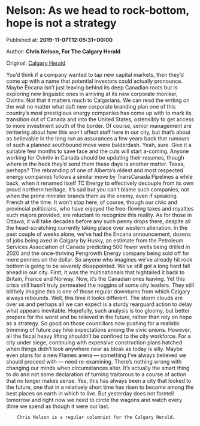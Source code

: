 
# Nelson: As we head to rock-bottom, hope is not a strategy

Published at: **2019-11-07T12:05:31+00:00**

Author: **Chris Nelson, For The Calgary Herald**

Original: [Calgary Herald](https://calgaryherald.com/opinion/columnists/nelson-calgary-cant-use-hope-as-strategy-for-an-uncertain-future)

You’d think if a company wanted to tap new capital markets, then they’d come up with a name that potential investors could actually pronounce.
Maybe Encana isn’t just leaving behind its deep Canadian roots but is exploring new linguistic ones in arriving at its new corporate moniker, Ovintiv.
Not that it matters much to Calgarians. We can read the writing on the wall no matter what daft new corporate branding plan one of this country’s most prestigious energy companies has come up with to mark its transition out of Canada and into the United States, ostensibly to get access to more investment south of the border.
Of course, senior management are twittering about how this won’t affect staff here in our city, but that’s about as believable in the long run as assurances a few years back that rumours of such a planned southbound move were balderdash.
Yeah, sure. Give it a suitable few months to save face and the cuts will start a-coming. Anyone working for Ovintiv in Canada should be updating their resumes, though where in the heck they’d send them these days is another matter. Texas, perhaps?
The rebranding of one of Alberta’s oldest and most respected energy companies follows a similar move by TransCanada Pipelines a while back, when it renamed itself TC Energy to effectively decouple from its own proud northern heritage. It’s sad but you can’t blame such companies, not when the prime minister brands them as the enemy, even if speaking French at the time.
It won’t stop here, of course, though our civic and provincial politicians, who have enjoyed the free-flowing taxes and royalties such majors provided, are reluctant to recognize this reality. As for those in Ottawa, it will take decades before any such penny drops there, despite all the head-scratching currently taking place over western alienation.
In the past couple of weeks alone, we’ve had the Encana announcement, dozens of jobs being axed in Calgary by Husky, an estimate from the Petroleum Services Association of Canada predicting 500 fewer wells being drilled in 2020 and the once-thriving Pengrowth Energy company being sold off for mere pennies on the dollar.
So anyone who imagines we’ve already hit rock bottom is going to be severely disappointed. We’ve still got a long hard fall ahead in our city.
First, it was the multinationals that hightailed it back to Britain, France and Norway. Now, it’s the Canadian ones leaving. Yet this crisis still hasn’t truly permeated the noggins of some city leaders. They still blithely imagine this is one of those regular downturns from which Calgary always rebounds.
Well, this time it looks different. The storm clouds are over us and perhaps all we can expect is a sturdy rearguard action to delay what appears inevitable. Hopefully, such analysis is too gloomy, but better prepare for the worst and be relieved in the future, rather than rely on hope as a strategy.
So good on those councillors now pushing for a realistic trimming of future pay hike expectations among the civic unions. However, all the fiscal heavy lifting shouldn’t be confined to the city workforce.
For a city under siege, continuing with expensive construction plans hatched when things didn’t look anywhere near as bleak as today is silly. Maybe even plans for a new Flames arena — something I’ve always believed we should proceed with — need re-examining.
There’s nothing wrong with changing our minds when circumstances alter. It’s actually the smart thing to do and not some declaration of turning traitorous to a course of action that no longer makes sense.
Yes, this has always been a city that looked to the future, one that in a relatively short time has risen to become among the best places on earth in which to live.
But yesterday does not foretell tomorrow and right now we need to circle the wagons and watch every dime we spend as though it were our last.

        Chris Nelson is a regular columnist for the Calgary Herald.
      
